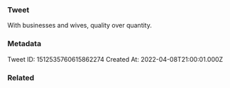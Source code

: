 ### Tweet
With businesses and wives, quality over quantity.

### Metadata
Tweet ID: 1512535760615862274
Created At: 2022-04-08T21:00:01.000Z

### Related

